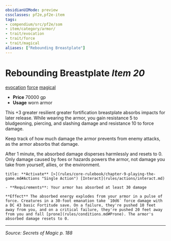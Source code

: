 ```yaml
---
obsidianUIMode: preview
cssclasses: pf2e,pf2e-item
tags:
- compendium/src/pf2e/som
- item/category/armor/
- trait/evocation
- trait/force
- trait/magical
aliases: ["Rebounding Breastplate"]
---
```

# Rebounding Breastplate *Item 20*  
[evocation](rules/traits/evocation.md "Evocation School Trait")  [force](rules/traits/force.md "Force Energy & Element Trait")  [magical](rules/traits/magical.md "Magical Item Trait")  

- **Price** 70000 gp
- **Usage** worn armor

This +3 greater resilient greater fortification breastplate absorbs impacts for later release. While wearing the armor, you gain resistance 5 to bludgeoning, piercing, and slashing damage and resistance 10 to force damage.

Keep track of how much damage the armor prevents from enemy attacks, as the armor absorbs that damage.

After 1 minute, the absorbed damage disperses harmlessly and resets to 0. Only damage caused by foes or hazards powers the armor, not damage you take from yourself, allies, or the environment.

```ad-embed-ability
title: **Activate** [>](rules/core-rulebook/chapter-9-playing-the-game.md#Actions "Single Action") [Interact](rules/actions/interact.md)

- **Requirements**: Your armor has absorbed at least 30 damage

**Effect** The absorbed energy explodes from your armor in a pulse of force. Creatures in a 30-foot emanation take `10d6` force damage with a DC 43 basic Fortitude save. On a failure, they're pushed 10 feet away from you, and on a critical failure, they're pushed 20 feet away from you and fall [prone](rules/conditions.md#Prone). The armor's absorbed damage resets to 0.
```


---
*Source: Secrets of Magic p. 188*